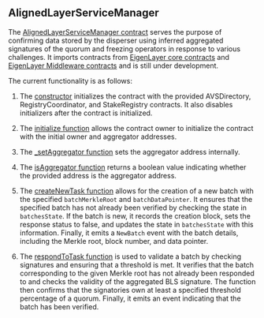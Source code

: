 ## AlignedLayerServiceManager

The [AlignedLayerServiceManager contract](https://github.com/yetanotherco/aligned_layer/blob/main/contracts/src/core/AlignedLayerServiceManager.sol) serves the purpose of confirming data stored by the disperser using inferred aggregated signatures of the quorum and freezing operators in response to various challenges. It imports contracts from [EigenLayer core contracts](https://github.com/Layr-Labs/eigenlayer-contracts/tree/master) and [EigenLayer Middleware contracts](https://github.com/Layr-Labs/eigenlayer-middleware) and is still under development.
 
The current functionality is as follows:
 
1. The [constructor](https://github.com/yetanotherco/aligned_layer/blob/main/contracts/src/core/AlignedLayerServiceManager.sol#L42) initializes the contract with the provided AVSDirectory, RegistryCoordinator, and StakeRegistry contracts. It also disables initializers after the contract is initialized.
 
2. The [initialize function](https://github.com/yetanotherco/aligned_layer/blob/main/contracts/src/core/AlignedLayerServiceManager.sol#L57) allows the contract owner to initialize the contract with the initial owner and aggregator addresses.
 
3. The [_setAggregator function](https://github.com/yetanotherco/aligned_layer/blob/main/contracts/src/core/AlignedLayerServiceManager.sol#L65) sets the aggregator address internally.
 
4. The [isAggregator function](https://github.com/yetanotherco/aligned_layer/blob/main/contracts/src/core/AlignedLayerServiceManager.sol#L69) returns a boolean value indicating whether the provided address is the aggregator address.
 
5. The [createNewTask function](https://github.com/yetanotherco/aligned_layer/blob/main/contracts/src/core/AlignedLayerServiceManager.sol#L73) allows for the creation of a new batch with the specified `batchMerkleRoot` and `batchDataPointer`. It ensures that the specified batch has not already been verified by checking the state in `batchesState`. If the batch is new, it records the creation block, sets the response status to false, and updates the state in `batchesState` with this information. Finally, it emits a `NewBatch` event with the batch details, including the Merkle root, block number, and data pointer.
 
6. The [respondToTask function](https://github.com/yetanotherco/aligned_layer/blob/main/contracts/src/core/AlignedLayerServiceManager.sol#L92) is used to validate a batch by checking signatures and ensuring that a threshold is met. It verifies that the batch corresponding to the given Merkle root has not already been responded to and checks the validity of the aggregated BLS signature. The function then confirms that the signatories own at least a specified threshold percentage of a quorum. Finally, it emits an event indicating that the batch has been verified.
